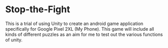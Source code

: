 # Stop-the-Fight
This is a trial of using Unity to create an android game application specifically for Google Pixel 2XL (My Phone).  This game will include all kinds of different puzzles as an aim for me to test out the various functions of unity. 
